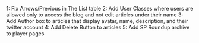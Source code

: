 1: Fix Arrows/Previous in The List table
2: Add User Classes where users are allowed only to access the blog and not edit articles under their name
3: Add Author box to articles that display avatar, name, description, and their twitter account
4: Add Delete Button to articles
5: Add SP Roundup archive to player pages
